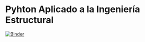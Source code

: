 # Pyhton Aplicado a la Ingeniería Estructural
[![Binder](https://mybinder.org/badge_logo.svg)](https://mybinder.org/v2/gh/HumbertoRojasH/Python-Applied-to-Structural-Engineering/main)

